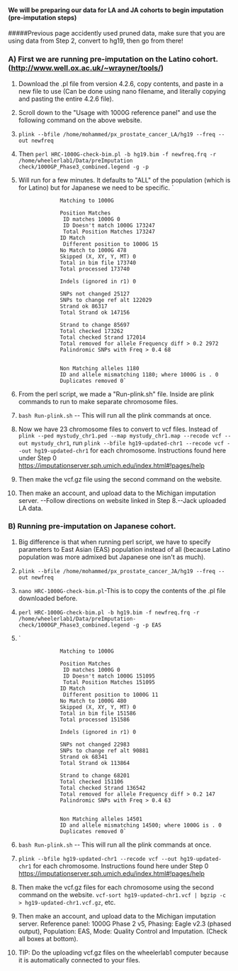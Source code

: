 #### We will be preparing our data for LA and JA cohorts to begin imputation (pre-imputation steps)

#####Previous page accidently used pruned data, make sure that you are using data from Step 2, convert to hg19, then go from there!
### A) First we are running pre-imputation on the Latino cohort. (http://www.well.ox.ac.uk/~wrayner/tools/)
1) Download the .pl file from version 4.2.6, copy contents, and paste in a new file to use (Can be done using nano filename, and literally copying and pasting the entire 4.2.6 file). 
2) Scroll down to the "Usage with 1000G reference panel" and use the following command on the above website. 
3) `plink --bfile /home/mohammed/px_prostate_cancer_LA/hg19 --freq --out newfreq`
4) Then `perl HRC-1000G-check-bim.pl -b hg19.bim -f newfreq.frq -r /home/wheelerlab1/Data/preImputation         check/1000GP_Phase3_combined.legend -g -p`
5) Will run for a few minutes. It defaults to "ALL" of the population (which is for Latino) but for Japanese we need to be specific.
                  `  
                    
                    Matching to 1000G
                    
                    Position Matches
                     ID matches 1000G 0
                     ID Doesn't match 1000G 173247
                     Total Position Matches 173247
                    ID Match
                     Different position to 1000G 15
                    No Match to 1000G 478
                    Skipped (X, XY, Y, MT) 0
                    Total in bim file 173740
                    Total processed 173740

                    Indels (ignored in r1) 0

                    SNPs not changed 25127
                    SNPs to change ref alt 122029
                    Strand ok 86317
                    Total Strand ok 147156

                    Strand to change 85697
                    Total checked 173262
                    Total checked Strand 172014
                    Total removed for allele Frequency diff > 0.2 2972
                    Palindromic SNPs with Freq > 0.4 68


                    Non Matching alleles 1180
                    ID and allele mismatching 1180; where 1000G is . 0
                    Duplicates removed 0`



6) From the perl script, we made a "Run-plink.sh" file. Inside are plink commands to run to make separate chromosome files.

7) `bash Run-plink.sh` -- This will run all the plink commands at once. 

8) Now we have 23 chromosome files to convert to vcf files. Instead of `plink --ped mystudy_chr1.ped --map mystudy_chr1.map --recode vcf --out mystudy_chr1`, run `plink --bfile hg19-updated-chr1 --recode vcf --out hg19-updated-chr1` for each chromosome. Instructions found here under Step 0 https://imputationserver.sph.umich.edu/index.html#!pages/help

9) Then make the vcf.gz file using the second command on the website. 

10) Then make an account, and upload data to the Michigan imputation server. --Follow directions on website linked in Step 8.--Jack uploaded LA data. 

### B) Running pre-imputation on Japanese cohort.

1) Big difference is that when running perl script, we have to specify parameters to East Asian (EAS) population instead of all (because Latino population was more admixed but Japanese one isn't as much).
2) `plink --bfile /home/mohammed/px_prostate_cancer_JA/hg19 --freq --out newfreq`
3) `nano HRC-1000G-check-bim.pl`-This is to copy the contents of the .pl file downloaded before. 
4) `perl HRC-1000G-check-bim.pl -b hg19.bim -f newfreq.frq -r /home/wheelerlab1/Data/preImputation-check/1000GP_Phase3_combined.legend -g -p EAS`
5) 
    `
                    
                    Matching to 1000G

                    Position Matches
                     ID matches 1000G 0
                     ID Doesn't match 1000G 151095
                     Total Position Matches 151095
                    ID Match
                     Different position to 1000G 11
                    No Match to 1000G 480
                    Skipped (X, XY, Y, MT) 0
                    Total in bim file 151586
                    Total processed 151586

                    Indels (ignored in r1) 0

                    SNPs not changed 22983
                    SNPs to change ref alt 90881
                    Strand ok 68341
                    Total Strand ok 113864

                    Strand to change 68201
                    Total checked 151106
                    Total checked Strand 136542
                    Total removed for allele Frequency diff > 0.2 147
                    Palindromic SNPs with Freq > 0.4 63


                    Non Matching alleles 14501
                    ID and allele mismatching 14500; where 1000G is . 0
                    Duplicates removed 0`

6) `bash Run-plink.sh` -- This will run all the plink commands at once. 

7)  `plink --bfile hg19-updated-chr1 --recode vcf --out hg19-updated-chr1` for each chromosome. Instructions found here under Step 0 https://imputationserver.sph.umich.edu/index.html#!pages/help

8) Then make the vcf.gz files for each chromosome using the second command on the website. `vcf-sort hg19-updated-chr1.vcf | bgzip -c > hg19-updated-chr1.vcf.gz`, etc. 

9) Then make an account, and upload data to the Michigan imputation server. Reference panel: 1000G Phase 2 v5, Phasing: Eagle v2.3 (phased output), Population: EAS, Mode: Quality Control and Imputation. (Check all boxes at bottom). 

10) TIP: Do the uploading vcf.gz files on the wheelerlab1 computer because it is automatically connected to your files. 
